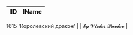 | IID | IName               |
|-----|---------------------|
1615	'Королевский дракон'
|     | 𝓫𝔂 𝓥𝓲𝓬𝓽𝓸𝓻 𝓟𝓪𝓿𝓵𝓸𝓿   |